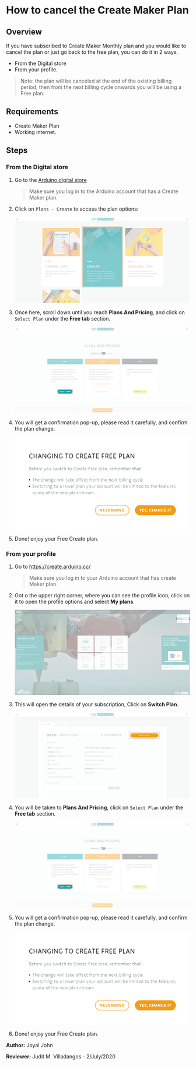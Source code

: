 # How to cancel the Create Maker Plan

## Overview

If you have subscribed to Create Maker Monthly plan and you would like to cancel the plan or just go back to the free plan, you can do it in 2 ways.

* From the Digital store
* From your profile.

> Note: the plan will be canceled at the end of the existing billing period, then from the next billing cycle onwards you will be using a Free plan.

## Requirements

* Create Maker Plan
* Working internet.

## Steps

### From the Digital store
1. Go to the [Arduino digital store](https://store.arduino.cc/digital/)
   > Make sure you log in to the Arduino account that has a Create Maker plan.
2. Click on `Plans - Create` to access the plan options:

   ![Digitalstore2](/assets/img/online/create/Digitalstore2.png)

3. Once here, scroll down until you reach **Plans And Pricing**, and click on `Select Plan` under the **Free tab** section.

   ![Select plan](/assets/img/online/create/selectplan.png)

4. You will get a confirmation pop-up, please read it carefully, and confirm the plan change.

   ![Confirmation](/assets/img/online/create/confirmation.png)

5. Done! enjoy your Free Create plan.

### From your profile

1. Go to https://create.arduino.cc/
   > Make sure you log in to your Arduino account that has create Maker plan.
2. Got o the upper right corner, where you can see the profile icon, click on it to open the profile options and select **My plans**.

   ![myplans](/assets/img/online/create/myplans.png)

3. This will open the details of your subscription, Click on **Switch Plan**.

   ![switchplans](/assets/img/online/create/switchplans.png)

4. You will be taken to **Plans And Pricing**, click on `Select Plan` under the **Free tab** section.

   ![Select plan](/assets/img/online/create/selectplan.png)

5. You will get a confirmation pop-up, please read it carefully, and confirm the plan change.

   ![Confirmation](/assets/img/online/create/confirmation.png)

6. Done! enjoy your Free Create plan.


**Author:** Joyal John

**Reviewer:** Judit M. Villadangos - 2/July/2020
